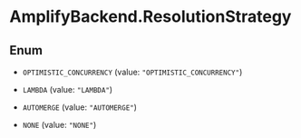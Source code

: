 # AmplifyBackend.ResolutionStrategy

## Enum


* `OPTIMISTIC_CONCURRENCY` (value: `"OPTIMISTIC_CONCURRENCY"`)

* `LAMBDA` (value: `"LAMBDA"`)

* `AUTOMERGE` (value: `"AUTOMERGE"`)

* `NONE` (value: `"NONE"`)


